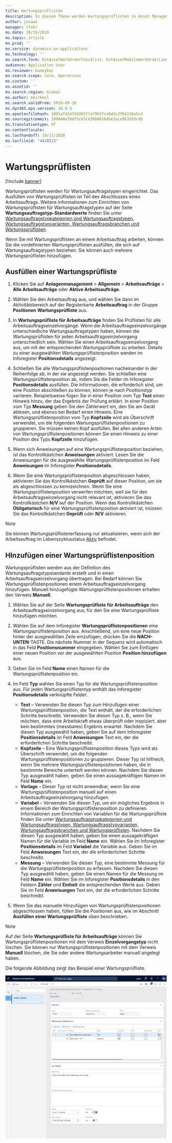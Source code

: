 ```yaml
---
title: Wartungsprüflisten
description: In diesem Thema werden Wartungsprüflisten in Asset Management beschrieben.
author: josaw1
manager: tfehr
ms.date: 10/15/2019
ms.topic: article
ms.prod: ''
ms.service: dynamics-ax-applications
ms.technology: ''
ms.search.form: EntAssetWorkOrderChecklist, EntAssetMobileWorkOrderLineChecklistDetails
audience: Application User
ms.reviewer: kamaybac
ms.search.scope: Core, Operations
ms.custom: ''
ms.assetid: ''
ms.search.region: Global
ms.author: mkirknel
ms.search.validFrom: 2019-09-30
ms.dyn365.ops.version: 10.0.5
ms.openlocfilehash: 1091af424f84265ffa7983fca8ddc3f66138a5cd
ms.sourcegitcommit: 199848e78df5cb7c439b001bdbe1ece963593cdb
ms.translationtype: HT
ms.contentlocale: 
ms.lasthandoff: 10/13/2020
ms.locfileid: "4428523"
---
```

# <a name="maintenance-checklists"></a>Wartungsprüflisten

[!include [banner](../../includes/banner.md)]



Wartungsprüflisten werden für Wartungsauftragstypen eingerichtet. Das Ausfüllen von Wartungsprüflisten ist Teil des Abschlusses eines Arbeitsauftrags. Weitere Informationen zum Einrichten von Wartungsprüflisten für Wartungsauftragstypen auf der Seite **Wartungsauftragstyp-Standardwerte** finden Sie unter [Wartungsauftragstypkategorien und Wartungsauftragstypen, Wartungsauftragstypvarianten, Wartungsauftragsbranchen und Wartungsprüflisten](../setup-for-work-orders/job-groups-and-job-types-variants-trades-and-checklists.md).

Wenn Sie mit Wartungsprüflisten an einem Arbeitsauftrag arbeiten, können Sie die vordefinierten Wartungsprüflisten ausfüllen, die sich auf Wartungsauftragstypen beziehen. Sie können auch mehrere Wartungsprüflisten hinzufügen.


## <a name="fill-in-a-maintenance-checklist"></a>Ausfüllen einer Wartungsprüfliste

1. Klicken Sie auf **Anlagenmanagement** > **Allgemein** > **Arbeitsaufträge** > **Alle Arbeitsaufträge** oder **Aktive Arbeitsaufträge**.

2. Wählen Sie den Arbeitsauftrag aus, und wählen Sie dann im Aktivitätsbereich auf der Registerkarte **Arbeitsauftrag** in der Gruppe **Positionen** **Wartungsprüfliste** aus.

3. In **Wartungsprüfliste für Arbeitsaufträge** finden Sie Prüflisten für alle Arbeitsauftragseinzelvorgänge. Wenn die Arbeitsauftragseinzelvorgänge unterschiedliche Wartungsauftragstypen haben, können die Wartungsprüflisten für jeden Arbeitsauftragseinzelvorgang unterschiedlich sein. Wählen Sie einen Arbeitsauftragseinzelvorgang aus, um mit der entsprechenden Wartungsprüfliste zu arbeiten. Details zu einer ausgewählten Wartungsprüflistenposition werden im Inforegister **Positionsdetails** angezeigt.

4. Schließen Sie alle Wartungsprüflistenpositionen nacheinander in der Reihenfolge ab, in der sie angezeigt werden. Sie schließen eine Wartungsprüflistenposition ab, indem Sie die Felder im Inforegister **Positionsdetails** ausfüllen. Die Informationen, die erforderlich sind, um eine Position abschließen zu können, können je nach Positionstyp variieren. Beispielsweise fügen Sie in einer Position vom Typ **Text** einen Hinweis hinzu, der das Ergebnis der Prüfung erklärt. In einer Position vom Typ **Messung** geben Sie den Zählerwert ein, den Sie am Gerät ablesen, und ebenso bei Bedarf einen Hinweis. Eine Wartungsprüflistenposition vom Typ **Kopfzeile** wird als Überschrift verwendet, um die folgenden Wartungsprüflistenpositionen zu gruppieren. Sie müssen keinen Kopf ausfüllen. Bei allen anderen Arten von Wartungsprüflistenpositionen können Sie einen Hinweis zu einer Position des Typs **Kopfzeile** hinzufügen.

5. Wenn sich Anweisungen auf eine Wartungsprüflistenposition beziehen, ist das Kontrollkästchen **Anweisungen** aktiviert. Lesen Sie die Anweisungen für die ausgewählte Wartungsprüflistenposition im Feld **Anweisungen** im Inforegister **Positionsdetails**.

6. Wenn Sie eine Wartungsprüflistenposition abgeschlossen haben, aktivieren Sie das Kontrollkästchen **Geprüft** auf dieser Position, um sie als abgeschlossen zu kennzeichnen. Wenn Sie eine Wartungsprüflistenposition verwerfen möchten, weil sie für den Arbeitsauftragseinzelvorgang nicht relevant ist, aktivieren Sie das Kontrollkästchen **N/V** auf der Position. Wenn das Kontrollkästchen **Obligatorisch** für eine Wartungsprüflistenposition aktiviert ist, müssen Sie das Kontrollkästchen **Geprüft** oder **N/V** aktivieren.

>[!NOTE]
>Sie können Wartungsprüflistenerfassung nur aktualisieren, wenn sich der Arbeitsauftrag im Lebenszyklusstatus [Aktiv](../setup-for-work-orders/work-order-lifecycle-states.md) befindet.  


## <a name="add-a-maintenance-checklist-line"></a>HInzufügen einer Wartungsprüflistenposition

Wartungsprüflisten werden aus der Definition des Wartungsauftragstypstandards erstellt und in einen Arbeitsauftragseinzelvorgang übertragen. Bei Bedarf können Sie Wartungsprüflistenpositionen einem Arbeitsauftragseinzelvorgang hinzufügen. Manuell hinzugefügte Wartungsprüflistenpositionen erhalten den Verweis **Manuell**.

1. Wählen Sie auf der Seite **Wartungsprüfliste für Arbeitsaufträge** den Arbeitsauftragseinzelvorgang aus, für den Sie eine Wartungsprüfliste hinzufügen möchten.

2. Wählen Sie auf dem Inforegister **Wartungsprüflistenpositionen** eine Wartungsprüflistenposition aus. Anschließend, um eine neue Position hinter der ausgewählten Zeile einzufügen, drücken Sie die **NACH-UNTEN**-TASTE. Die nächste Nummer in der Sequenz wird automatisch in das Feld **Positionsnummer** eingegeben. Wählen Sie zum Einfügen einer neuen Position vor der ausgewählten Position **Position hinzufügen** aus. 

3. Geben Sie im Feld **Name** einen Namen für die Wartungsprüflistenposition ein.

4. Im Feld **Typ** wählen Sie einen Typ für die Wartungsprüflistenposition aus. Für jeden Wartungsprüflistentyp enthält das Inforegister **Positionsdetails** verknüpfte Felder.
    - **Text** – Verwenden Sie diesen Typ zum Hinzufügen einer Wartungsprüflistenposition, die Text enthält, der die erforderlichen Schritte beschreibt. Verwenden Sie diesen Typ z. B., wenn Sie möchten, dass eine Arbeitskraft etwas überprüft oder inspiziert, aber kein bestimmtes (messbares) Ergebnis erwartet. Nachdem Sie diesen Typ ausgewählt haben, geben Sie auf dem Inforegister **Positionsdetails** im Feld **Anweisungen** Text ein, der die erforderlichen Schritte beschreibt.
    - **Kopfzeile** – Eine Wartungsprüflistenposition dieses Typs wird als Überschrift verwendet, um die folgenden Wartungsprüflistenpositionen zu gruppieren. Dieser Typ ist hilfreich, wenn Sie mehrere Wartungsprüflistenpositionen haben, die in bestimmte Bereiche unterteilt werden können. Nachdem Sie diesen Typ ausgewählt haben, geben Sie einen aussagekräftigen Namen im Feld **Name** ein.
    - **Vorlage** – Dieser Typ ist nicht anwendbar, wenn Sie eine Wartungsprüflistenposition manuell auf einen Arbeitsauftragseinzelvorgang hinzufügen.  
    - **Variabel** – Verwenden Sie diesen Typ, um ein mögliches Ergebnis in einem Bereich der Wartungsprüflistenposition zu definieren. Informationen zum Einrichten von Variablen für die Wartungsprüfliste finden Sie unter [Wartungsauftragstypkategorien und Wartungsauftragstypen, Wartungsauftragstypvarianten, Wartungsauftragsbranchen und Wartungsprüflisten](../setup-for-work-orders/job-groups-and-job-types-variants-trades-and-checklists.md). Nachdem Sie diesen Typ ausgewählt haben, geben Sie einen aussagekräftigen Namen für die Variable im Feld **Name** ein. Wählen Sie im Inforegister **Positionsdetails** im Feld **Variabel** die Variable aus. Geben Sie im Feld **Anweisungen** Text ein, der die erforderlichen Schritte beschreibt.
    - **Messung** – Verwenden Sie diesen Typ, eine bestimmte Messung für die Wartungsprüflistenposition zu erfassen. Nachdem Sie diesen Typ ausgewählt haben, geben Sie einen Namen für die Messung im Feld **Name** ein. Wählen Sie im Inforegister **Positionsdetails** in den Feldern **Zähler** und **Einheit** die entsprechenden Werte aus. Geben Sie im Feld **Anweisungen** Text ein, der die erforderlichen Schritte beschreibt.

5. Wenn Sie das manuelle Hinzufügen von Wartungsprüflistenpositionen abgeschlossen haben, füllen Sie die Positionen aus, wie im Abschnitt **Ausfüllen einer Wartungsprüfliste** oben beschrieben.

>[!NOTE]
>Auf der Seite **Wartungsprüfliste für Arbeitsaufträge** können Sie Wartungsprüflistenpositionen mit dem Verweis **Einzelvorgangstyp** nicht löschen. Sie können nur Wartungsprüflistenpositionen mit dem Verweis **Manuell** löschen, die Sie oder andere Wartungsarbeiter manuell angelegt haben.

Die folgende Abbildung zeigt das Beispiel einer Wartungsprüfliste.

![Abbildung 1](media/14-work-orders.png)

